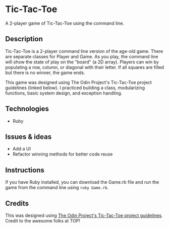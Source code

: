 # Tic-Tac-Toe
A 2-player game of Tic-Tac-Toe using the command line.

## Description
Tic-Tac-Toe is a 2-player command line version of the age-old game. There are separate classes for Player and Game. As you play, the command line will show the state of play on the "board" (a 2D array). Players can win by populating a row, column, or diagonal with their letter. If all squares are filled but there is no winner, the game ends.

This game was designed using The Odin Project's Tic-Tac-Toe project guidelines (linked below). I practiced building a class, modularizing functions, basic system design, and exception handling.

## Technologies
* Ruby

## Issues & ideas
* Add a UI
* Refactor winning methods for better code reuse

## Instructions
If you have Ruby installed, you can download the Game.rb file and run the game from the command line using `ruby Game.rb`.

## Credits
This was designed using [The Odin Project's Tic-Tac-Toe project guidelines](https://www.theodinproject.com/paths/full-stack-ruby-on-rails/courses/ruby-programming/lessons/tic-tac-toe). Credit to the awesome folks at TOP!

